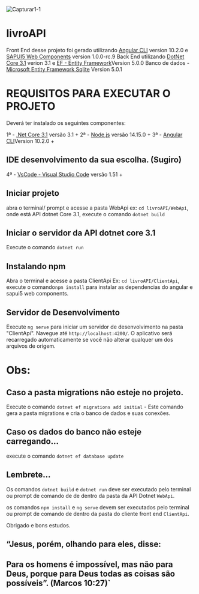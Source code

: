 ![Capturar1-1](https://user-images.githubusercontent.com/20428536/99122833-d5ce4f80-25dd-11eb-814b-1c82e1d0d56a.PNG)


# livroAPI

Front End desse projeto foi gerado utilizando [Angular CLI](https://github.com/angular/angular-cli) version 10.2.0 e [SAPUI5 Web Components](https://sap.github.io/ui5-webcomponents/playground) version 1.0.0-rc.9
Back End utilizando [DotNet Core 3.1](https://dotnet.microsoft.com/download/dotnet/current) verion 3.1 e [EF - Entity Framework](https://docs.microsoft.com/pt-br/ef/core/)Version 5.0.0
Banco de dados - [Microsoft Entity Framework Sqlite](https://docs.microsoft.com/pt-br/ef/core/providers/sqlite/?tabs=dotnet-core-cli) Version 5.0.1

# REQUISITOS PARA EXECUTAR O PROJETO

Deverá ter instalado os seguintes componentes:

1ª - [.Net Core 3.1](https://dotnet.microsoft.com/download/dotnet-core/3.1) versão 3.1 +
2ª - [Node.js](https://nodejs.org/en/) versão 14.15.0 +
3ª - [Angular CLI](https://angular.io/guide/setup-local)Version 10.2.0 +

## IDE desenvolvimento da sua escolha. (Sugiro)

4ª - [VsCode - Visual Studio Code](https://code.visualstudio.com/) versão 1.51 +

## Iniciar projeto
abra o terminal/ prompt e acesse a pasta WebApi ex: `cd livroAPI/WebApi`, onde está API dotnet Core 3.1, execute o comando  `dotnet build`

## Iniciar o servidor da API dotnet core 3.1
Execute o comando `dotnet run`

## Instalando npm
Abra o terminal e acesse a pasta ClientApi Ex: `cd livroAPI/ClientApi`, execute o comando`npm install` para instalar as dependencias do angular e sapui5 web components.

## Servidor de Desenvolvimento
Execute `ng serve` para iniciar um servidor de desenvolvimento na pasta "ClientApi". Navegue até `http://localhost:4200/`. O aplicativo será recarregado automaticamente se você não alterar qualquer um dos arquivos de origem.


# Obs:

## Caso a pasta migrations não esteje no projeto.
Execute o comando `dotnet ef migrations add initial`  - Este comando gera a pasta migrations e cria o banco de dados e suas conexões.

## Caso os dados do banco não esteje carregando...
execute o comando `dotnet ef database update`

## Lembrete...
Os comandos `dotnet build` e `dotnet run` deve ser executado pelo terminal ou prompt de comando de de dentro da pasta da API Dotnet `WebApi`.

os comandos `npm install` e `ng serve` devem ser executados pelo terminal ou prompt de comando de dentro da pasta do cliente front end `ClientApi`.


Obrigado e bons estudos.





## “Jesus, porém, olhando para eles, disse:

## Para os homens é impossível, mas não para Deus, porque para Deus todas as coisas são possíveis”. (Marcos 10:27)`

